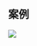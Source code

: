 #


## 案例


![](https://ghproxy.com/https://raw.githubusercontent.com/Rodert/javapub_oss/main/other/brooke-cagle-oTweoxMKdkA-unsplash.jpg?raw=true)